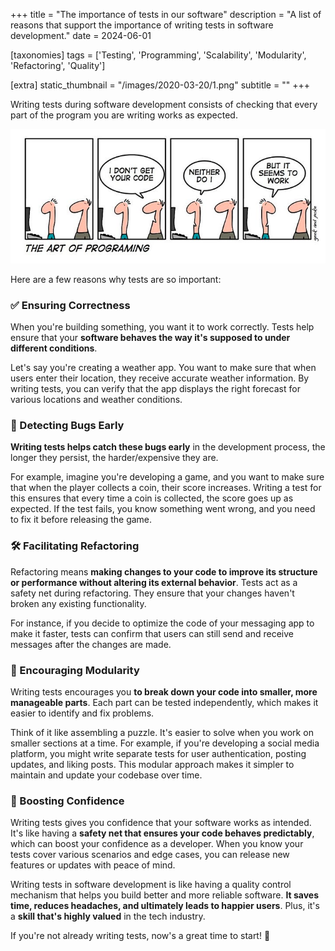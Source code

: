 +++
title = "The importance of tests in our software"
description = "A list of reasons that support the importance of writing tests in software development."
date = 2024-06-01

[taxonomies]
tags = ['Testing', 'Programming', 'Scalability', 'Modularity', 'Refactoring', 'Quality']

[extra]
static_thumbnail = "/images/2020-03-20/1.png"
subtitle = ""
+++

Writing tests during software development consists of checking that every part of the program you are writing works as expected.

<img src="/images/2024-06-01/1.png" alt="programming comic joke">

Here are a few reasons why tests are so important:

### ✅ Ensuring Correctness

When you're building something, you want it to work correctly. Tests help ensure that your **software behaves the way
it's supposed to under different conditions**.

Let's say you're creating a weather app. You want to make sure that when users enter their location, they receive
accurate weather information. By writing tests, you can verify that the app displays the right forecast for various
locations and weather conditions.

### 🐞 Detecting Bugs Early

**Writing tests helps catch these bugs early** in the development process, the longer they persist, the harder/expensive they are.

For example, imagine you're developing a game, and you want to make sure that when the player collects a coin, their
score increases. Writing a test for this ensures that every time a coin is collected, the score goes up as expected.
If the test fails, you know something went wrong, and you need to fix it before releasing the game.

### 🛠️ Facilitating Refactoring 

Refactoring means **making changes to your code to improve its structure or performance without altering its external
behavior**. Tests act as a safety net during refactoring. They ensure that your changes haven't broken any existing
functionality.

For instance, if you decide to optimize the code of your messaging app to make it faster, tests can confirm that users
can still send and receive messages after the changes are made.

### 🧩 Encouraging Modularity

Writing tests encourages you **to break down your code into smaller, more manageable parts**. Each part can be tested
independently, which makes it easier to identify and fix problems.

Think of it like assembling a puzzle. It's easier to solve when you work on smaller sections at a time. For example, if
you're developing a social media platform, you might write separate tests for user authentication, posting updates, and
liking posts. This modular approach makes it simpler to maintain and update your codebase over time.

### 🏡 Boosting Confidence

Writing tests gives you confidence that your software works as intended. It's like having a **safety net that ensures
your code behaves predictably**, which can boost your confidence as a developer. When you know your tests cover various
scenarios and edge cases, you can release new features or updates with peace of mind.

<div class="separator"></div>

Writing tests in software development is like having a quality control mechanism that helps you build
better and more reliable software. **It saves time, reduces headaches, and ultimately leads to happier users**.
Plus, it's a **skill that's highly valued** in the tech industry.

If you're not already writing tests, now's a great time to start! 💯
